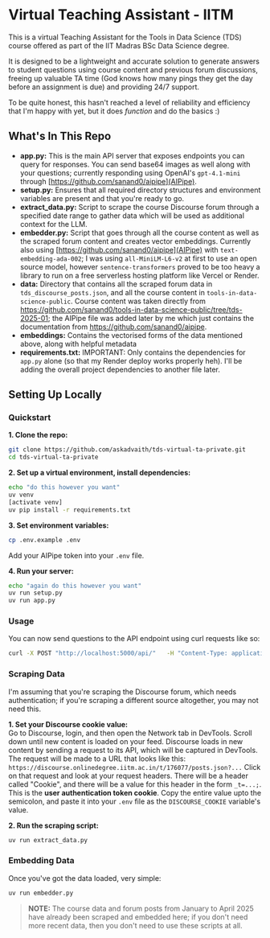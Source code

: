 # Virtual Teaching Assistant - IITM
This is a virtual Teaching Assistant for the Tools in Data Science (TDS) course offered as part of the IIT Madras BSc Data Science degree.

It is designed to be a lightweight and accurate solution to generate answers to student questions using course content and previous forum discussions, freeing up valuable TA time (God knows how many pings they get the day before an assignment is due) and providing 24/7 support. 

To be quite honest, this hasn't reached a level of reliability and efficiency that I'm happy with yet, but it does _function_ and do the basics :)

## What's In This Repo
- **app.py:** This is the main API server that exposes endpoints you can query for responses. You can send base64 images as well along with your questions; currently responding using OpenAI's `gpt-4.1-mini` through [https://github.com/sanand0/aipipe](AIPipe).
- **setup.py:** Ensures that all required directory structures and environment variables are present and that you're ready to go.
- **extract_data.py:** Script to scrape the course Discourse forum through a specified date range to gather data which will be used as additional context for the LLM.
- **embedder.py:** Script that goes through all the course content as well as the scraped forum content and creates vector embeddings. Currently also using [https://github.com/sanand0/aipipe](AIPipe) with `text-embedding-ada-002`; I was using `all-MiniLM-L6-v2` at first to use an open source model, however `sentence-transformers` proved to be too heavy a library to run on a free serverless hosting platform like Vercel or Render.
- **data:** Directory that contains all the scraped forum data in `tds_discourse_posts.json`, and all the course content in `tools-in-data-science-public`. Course content was taken directly from https://github.com/sanand0/tools-in-data-science-public/tree/tds-2025-01; the AIPipe file was added later by me which just contains the documentation from https://github.com/sanand0/aipipe.
- **embeddings:** Contains the vectorised forms of the data mentioned above, along with helpful metadata
- **requirements.txt:** IMPORTANT: Only contains the dependencies for `app.py` alone (so that my Render deploy works properly heh). I'll be adding the overall project dependencies to another file later.

## Setting Up Locally
### Quickstart
**1. Clone the repo:**
```bash
git clone https://github.com/askadvaith/tds-virtual-ta-private.git
cd tds-virtual-ta-private
```

**2. Set up a virtual environment, install dependencies:**
```bash
echo "do this however you want"
uv venv
[activate venv]
uv pip install -r requirements.txt
```

**3. Set environment variables:**
```bash
cp .env.example .env
```
Add your AIPipe token into your `.env` file.

**4. Run your server:**
```bash
echo "again do this however you want"
uv run setup.py
uv run app.py
```

### Usage
You can now send questions to the API endpoint using curl requests like so:
```bash
curl -X POST "http://localhost:5000/api/"   -H "Content-Type: application/json"   -d "{\"question\": \"Your question goes here\", \"image\": \"$(base64 -w0 <image-path.webp>)\"}"
```

### Scraping Data
I'm assuming that you're scraping the Discourse forum, which needs authentication; if you're scraping a different source altogether, you may not need this.

**1. Set your Discourse cookie value:**\
Go to Discourse, login, and then open the Network tab in DevTools. Scroll down until new content is loaded on your feed. Discourse loads in new content by sending a request to its API, which will be captured in DevTools. The request will be made to a URL that looks like this: `https://discourse.onlinedegree.iitm.ac.in/t/176077/posts.json?...`
Click on that request and look at your request headers. There will be a header called "Cookie", and there will be a value for this header in the form `_t=...;`. This is the **user authentication token cookie**. Copy the entire value upto the semicolon, and paste it into your `.env` file as the `DISCOURSE_COOKIE` variable's value.

**2. Run the scraping script:**
```bash
uv run extract_data.py
```

### Embedding Data
Once you've got the data loaded, very simple:
```bash
uv run embedder.py
```
> **NOTE:** The course data and forum posts from January to April 2025 have already been scraped and embedded here; if you don't need more recent data, then you don't need to use these scripts at all.
